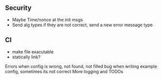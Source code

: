 ## Security

- Maybe Time/nonce at the init msgs
- Send alg types if they are not correct, send a new error message type

## CI

- make file exacutable
- statically link?

Errors when config is wrong, not found, not filled
bug when writing example config, sometimes its not correct
More logging and TODOs